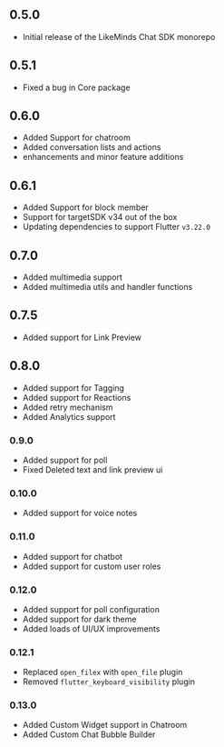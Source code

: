 ## 0.5.0

- Initial release of the LikeMinds Chat SDK monorepo

## 0.5.1

- Fixed a bug in Core package

## 0.6.0

- Added Support for chatroom
- Added conversation lists and actions
- enhancements and minor feature additions

## 0.6.1

- Added Support for block member
- Support for targetSDK v34 out of the box
- Updating dependencies to support Flutter `v3.22.0`

## 0.7.0

- Added multimedia support
- Added multimedia utils and handler functions

## 0.7.5

- Added support for Link Preview

## 0.8.0

- Added support for Tagging
- Added support for Reactions
- Added retry mechanism
- Added Analytics support

### 0.9.0

- Added support for poll
- Fixed Deleted text and link preview ui

### 0.10.0

- Added support for voice notes

### 0.11.0

- Added support for chatbot
- Added support for custom user roles

### 0.12.0

- Added support for poll configuration
- Added support for dark theme
- Added loads of UI/UX improvements

### 0.12.1

- Replaced `open_filex` with `open_file` plugin
- Removed `flutter_keyboard_visibility` plugin

### 0.13.0

- Added Custom Widget support in Chatroom
- Added Custom Chat Bubble Builder
